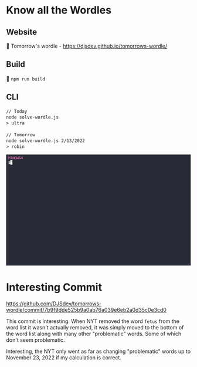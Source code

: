 # Know all the Wordles

## Website

📝 Tomorrow's  wordle - https://djsdev.github.io/tomorrows-wordle/

## Build

🏦 `npm run build`

## CLI
```
// Today
node solve-wordle.js
> ultra

// Tomorrow
node solve-wordle.js 2/13/2022
> robin
```

![solve-wordle.js](./assets/nodesolvewordle.gif)

# Interesting Commit

https://github.com/DJSdev/tomorrows-wordle/commit/7b9f9dde525b9a0ab76a039e6eb2a0d35c0e3cd0

This commit is interesting. When NYT removed the word `fetus` from the word list it wasn't actually removed, it was simply moved to the bottom of the word list along with many other "problematic" words. Some of which don't seem problematic.

Interesting, the NYT only went as far as changing "problematic" words up to November 23, 2022 if my calculation is correct.